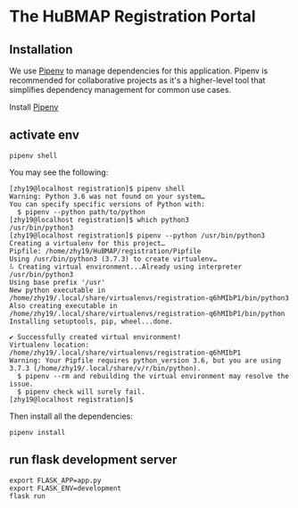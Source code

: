 # The HuBMAP Registration Portal

## Installation

We use [Pipenv](https://docs.pipenv.org/en/latest/) to manage dependencies for this application. Pipenv is recommended for collaborative projects as it's a higher-level tool that simplifies dependency management for common use cases.

Install [Pipenv](https://docs.pipenv.org/en/latest/)

## activate env
```pipenv shell```

You may see the following:

````
[zhy19@localhost registration]$ pipenv shell
Warning: Python 3.6 was not found on your system…
You can specify specific versions of Python with:
  $ pipenv --python path/to/python
[zhy19@localhost registration]$ which python3
/usr/bin/python3
[zhy19@localhost registration]$ pipenv --python /usr/bin/python3
Creating a virtualenv for this project…
Pipfile: /home/zhy19/HuBMAP/registration/Pipfile
Using /usr/bin/python3 (3.7.3) to create virtualenv…
⠧ Creating virtual environment...Already using interpreter /usr/bin/python3
Using base prefix '/usr'
New python executable in /home/zhy19/.local/share/virtualenvs/registration-q6hMIbP1/bin/python3
Also creating executable in /home/zhy19/.local/share/virtualenvs/registration-q6hMIbP1/bin/python
Installing setuptools, pip, wheel...done.

✔ Successfully created virtual environment! 
Virtualenv location: /home/zhy19/.local/share/virtualenvs/registration-q6hMIbP1
Warning: Your Pipfile requires python_version 3.6, but you are using 3.7.3 (/home/zhy19/.local/share/v/r/bin/python).
  $ pipenv --rm and rebuilding the virtual environment may resolve the issue.
  $ pipenv check will surely fail.
[zhy19@localhost registration]$ 
````

Then install all the dependencies:

````
pipenv install
````

## run flask development server
```
export FLASK_APP=app.py
export FLASK_ENV=development
flask run
```